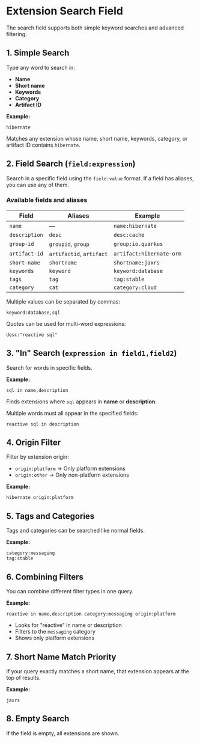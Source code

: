 # Extension Search Field

The search field supports both simple keyword searches and advanced filtering.

## 1. Simple Search
Type any word to search in:
- **Name**
- **Short name**
- **Keywords**
- **Category**
- **Artifact ID**

**Example:**
```
hibernate
```
Matches any extension whose name, short name, keywords, category, or artifact ID contains `hibernate`.

## 2. Field Search (`field:expression`)
Search in a specific field using the `field:value` format. If a field has aliases, you can use any of them.

### Available fields and aliases
| Field        | Aliases              | Example                       |
|--------------|----------------------|--------------------------------|
| `name`       | —                    | `name:hibernate`              |
| `description`| `desc`               | `desc:cache`                   |
| `group-id`   | `groupid`, `group`   | `group:io.quarkus`             |
| `artifact-id`| `artifactid`, `artifact` | `artifact:hibernate-orm`   |
| `short-name` | `shortname`          | `shortname:jaxrs`              |
| `keywords`   | `keyword`            | `keyword:database`             |
| `tags`       | `tag`                | `tag:stable`                   |
| `category`   | `cat`                | `category:cloud`               |

Multiple values can be separated by commas:
```
keyword:database,sql
```
Quotes can be used for multi-word expressions:
```
desc:"reactive sql"
```

## 3. "In" Search (`expression in field1,field2`)
Search for words in specific fields.

**Example:**
```
sql in name,description
```
Finds extensions where `sql` appears in **name** or **description**.

Multiple words must all appear in the specified fields:
```
reactive sql in description
```

## 4. Origin Filter
Filter by extension origin:
- `origin:platform` → Only platform extensions
- `origin:other` → Only non-platform extensions

**Example:**
```
hibernate origin:platform
```

## 5. Tags and Categories
Tags and categories can be searched like normal fields.

**Example:**
```
category:messaging
tag:stable
```

## 6. Combining Filters
You can combine different filter types in one query.

**Example:**
```
reactive in name,description category:messaging origin:platform
```
- Looks for "reactive" in name or description
- Filters to the `messaging` category
- Shows only platform extensions

## 7. Short Name Match Priority
If your query exactly matches a short name, that extension appears at the top of results.

**Example:**
```
jaxrs
```

## 8. Empty Search
If the field is empty, all extensions are shown.
